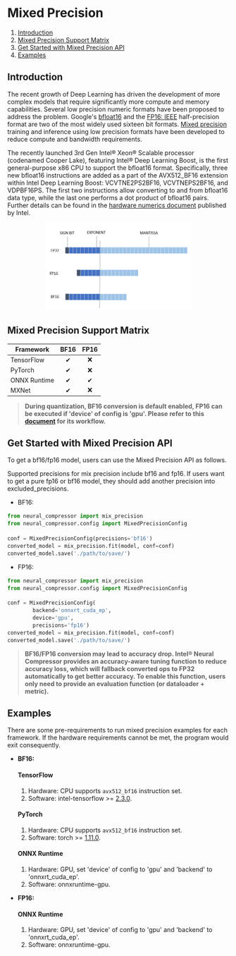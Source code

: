 Mixed Precision
===============

1. [Introduction](#introduction)
2. [Mixed Precision Support Matrix](#mixed-precision-support-matrix)
3. [Get Started with Mixed Precision API](#get-start-with-mixed-precision-api)
4. [Examples](#examples)

## Introduction

The recent growth of Deep Learning has driven the development of more complex models that require significantly more compute and memory capabilities. Several low precision numeric formats have been proposed to address the problem. Google's [bfloat16](https://cloud.google.com/tpu/docs/bfloat16) and the [FP16: IEEE](https://en.wikipedia.org/wiki/Half-precision_floating-point_format) half-precision format are two of the most widely used sixteen bit formats. [Mixed precision](https://arxiv.org/abs/1710.03740) training and inference using low precision formats have been developed to reduce compute and bandwidth requirements.

The recently launched 3rd Gen Intel® Xeon® Scalable processor (codenamed Cooper Lake), featuring Intel® Deep Learning Boost, is the first general-purpose x86 CPU to support the bfloat16 format. Specifically, three new bfloat16 instructions are added as a part of the AVX512_BF16 extension within Intel Deep Learning Boost: VCVTNE2PS2BF16, VCVTNEPS2BF16, and VDPBF16PS. The first two instructions allow converting to and from bfloat16 data type, while the last one performs a dot product of bfloat16 pairs. Further details can be found in the [hardware numerics document](https://software.intel.com/content/www/us/en/develop/download/bfloat16-hardware-numerics-definition.html) published by Intel.

<a target="_blank" href="./imgs/data_format.png" text-align:center>
    <center> 
        <img src="./imgs/data_format.png" alt="Architecture" height=200> 
    </center>
</a>

## Mixed Precision Support Matrix

|Framework     |BF16         |FP16         |
|--------------|:-----------:|:-----------:|
|TensorFlow    |&#10004;     |:x:     |
|PyTorch       |&#10004;     |:x:     |
|ONNX Runtime  |&#10004;     |&#10004;     |
|MXNet         |&#10004;     |:x:     |

> **During quantization, BF16 conversion is default enabled, FP16 can be executed if 'device' of config is 'gpu'. Please refer to this [document](./quantization_mixed_precision.md) for its workflow.**

## Get Started with Mixed Precision API

To get a bf16/fp16 model, users can use the Mixed Precision API as follows.


Supported precisions for mix precision include bf16 and fp16. If users want to get a pure fp16 or bf16 model, they should add another precision into excluded_precisions.

- BF16:

```python
from neural_compressor import mix_precision
from neural_compressor.config import MixedPrecisionConfig

conf = MixedPrecisionConfig(precisions='bf16')
converted_model = mix_precision.fit(model, conf=conf)
converted_model.save('./path/to/save/')
```

- FP16:

```python
from neural_compressor import mix_precision
from neural_compressor.config import MixedPrecisionConfig

conf = MixedPrecisionConfig(
        backend='onnxrt_cuda_ep',
        device='gpu',
        precisions='fp16')
converted_model = mix_precision.fit(model, conf=conf)
converted_model.save('./path/to/save/')
```

> **BF16/FP16 conversion may lead to accuracy drop. Intel® Neural Compressor provides an accuracy-aware tuning function to reduce accuracy loss, which will fallback converted ops to FP32 automatically to get better accuracy. To enable this function, users only need to provide an evaluation function (or dataloader + metric).**

  
## Examples

There are some pre-requirements to run mixed precision examples for each framework. If the hardware requirements cannot be met, the program would exit consequently.

- **BF16:** 

    #### TensorFlow

    1. Hardware: CPU supports `avx512_bf16` instruction set.
    2. Software: intel-tensorflow >= [2.3.0](https://pypi.org/project/intel-tensorflow/2.3.0/).

    #### PyTorch

    1. Hardware: CPU supports `avx512_bf16` instruction set.
    2. Software: torch >= [1.11.0](https://download.pytorch.org/whl/torch_stable.html).

    #### ONNX Runtime

    1. Hardware: GPU, set 'device' of config to 'gpu' and 'backend' to 'onnxrt_cuda_ep'.
    2. Software: onnxruntime-gpu.

- **FP16:**

    #### ONNX Runtime

    1. Hardware: GPU, set 'device' of config to 'gpu' and 'backend' to 'onnxrt_cuda_ep'.
    2. Software: onnxruntime-gpu.
